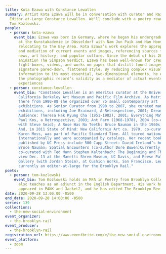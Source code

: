 ```yaml
---
title: Kota Ezawa with Constance Lewallen
summary: Artist Kota Ezawa will be in conversation with curator and Rail
  Editor-at-Large Constance Lewallen. We'll conclude with a poetry reading from
  Tom Kozlowski.
people:
  - person: kota-ezawa
    event_bio: Ezawa was born in Germany, where he began his undergraduate studies
      at the Kunstakademie in Düsseldorf with Nam Jun Paik and Nan Hoover before
      relocating to the Bay Area. Kota Ezawa’s work explores the appropriation
      and mediation of current events and images, referencing sources from the
      news, art history, and popular culture. Since the debut of his 2002 video
      animation The Simpson Verdict, Ezawa has been well-known for creating
      light-boxes, videos, and works on paper that distill found images into his
      signature pared-down, flattened style. By reducing complex visual
      information to its most essential, two-dimensional elements, he explores
      the photographic record’s validity as a mediator of actual events and
      experiences
  - person: constance-lewallen
    event_bio: "Constance Lewallen is an emeritus curator at the University of
      California Berkeley Art Museum and Pacific Film Archive. As Matrix curator
      there from 1980-88 she organized over 75 small contemporary art
      exhibitions. As Senior Curator from 1998 to 2007, she curated many major
      exhibitions, including Joe Brainard, A Retrospective, 2001; Dream of the
      Audience: Theresa Hak Kyung Cha (1951-1982), 2001; Everything Matters:
      Paul Kos, a Retrospective, 2003; Ant Farm (1968-1978), 2004 (co-curated
      with Steve Seid); A Rose Has No Teeth: Bruce Nauman in the 1960s, 2007.
      And, in 2011 State of Mind: New California Art ca. 1970, co-curated with
      Karen Moss, was part of Pacific Standard Time. All toured nationally and
      internationally and were accompanied by catalogs. Her recent books
      published by UC Press include 500 Capp Street: David Ireland’s house and
      Bruce Nauman; Spatial Encounters (co-author Dore Bowen)Currently, she
      co-curated with Ted Mann Stephen Kaltenbach: The Beginning and The End, on
      view Dec. 13 at the Manetti Shrem Museum, UC Davis, and Reese Palley
      Gallery (with Jordan Stein), at Cushion Works, San Francisco. Lewallen is
      currently an editor-at-large for the Brooklyn Rail."
poets:
  - person: tom-kozlowski
    event_bio: Tom Kozlowski holds an MFA in Poetry from Brooklyn College where he
      also teaches as an adjunct in the English Department. His work has
      appeared in PANK and Jacket2, and he has edited The Brooklyn Review.
date: 2020-09-28 13:00:00 -0500
end_date: 2020-09-28 14:00:00 -0500
series: 139
collections:
  - the-new-social-environment
event_organizer:
  - the-brooklyn-rail
event_producer:
  - the-brooklyn-rail
registration_url: https://www.eventbrite.com/e/the-new-social-environment-139-kota-ezawa-tickets-122578007119
event_platform:
  - zoom
---
```

